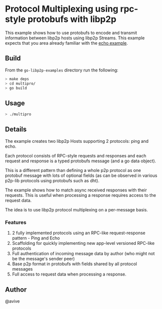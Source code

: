 # Protocol Multiplexing using rpc-style protobufs with libp2p

This example shows how to use protobufs to encode and transmit information between libp2p hosts using libp2p Streams.
This example expects that you area already familiar with the [echo example](https://github.com/libp2p/go-libp2p/tree/master/examples/echo).

## Build

From the `go-libp2p-examples` directory run the following:

```sh
> make deps
> cd multipro/
> go build
```

## Usage

```sh
> ./multipro
```

## Details

The example creates two libp2p Hosts supporting 2 protocols: ping and echo.

Each protocol consists of RPC-style requests and responses and each request and response is a typed protobufs message (and a go data object).

This is a different pattern than defining a whole p2p protocol as one protobuf message with lots of optional fields (as can be observed in various p2p-lib protocols using protobufs such as dht).

The example shows how to match async received responses with their requests. This is useful when processing a response requires access to the request data.

The idea is to use libp2p protocol multiplexing on a per-message basis.

### Features
1. 2 fully implemented protocols using an RPC-like request-response pattern - Ping and Echo
2. Scaffolding for quickly implementing new app-level versioned RPC-like protocols
3. Full authentication of incoming message data by author (who might not be the message's sender peer)
4. Base p2p format in protobufs with fields shared by all protocol messages
5. Full access to request data when processing a response.

## Author
@avive
